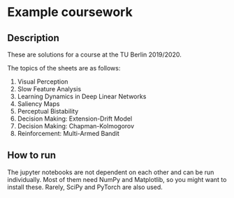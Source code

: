 # Example coursework

## Description
These are solutions for a course at the TU Berlin 2019/2020. 

The topics of the sheets are as follows:
1. Visual Perception
2. Slow Feature Analysis
3. Learning Dynamics in Deep Linear Networks
4. Saliency Maps
5. Perceptual Bistability
6. Decision Making: Extension-Drift Model
7. Decision Making: Chapman-Kolmogorov
8. Reinforcement: Multi-Armed Bandit


## How to run
The jupyter notebooks are not dependent on each other and can be run individually. Most of them need NumPy and Matplotlib, so you might want to install these. Rarely, SciPy and PyTorch are also used.
